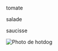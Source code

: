 tomate

salade

saucisse

![Photo de hotdog](https://media.gettyimages.com/id/1198026617/fr/photo/hot-dog-isolated.jpg?s=2048x2048&w=gi&k=20&c=J-FrZCIHTHif60yas9IXibTTVMI4tKUo74PRhIXk52A=)